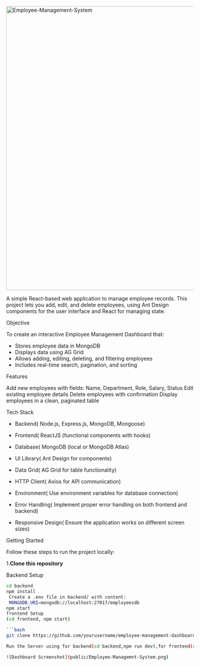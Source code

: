 <img width="1899" height="762" alt="Employee-Management-System" src="https://github.com/user-attachments/assets/53d1e1ba-ae57-49b4-9e93-5c40c005301f" />

A simple React-based web application to manage employee records.
This project lets you add, edit, and delete employees, using Ant Design components for the user interface and React for managing state.

Objective

To create an interactive Employee Management Dashboard that:
- Stores employee data in MongoDB
- Displays data using AG Grid
- Allows adding, editing, deleting, and filtering employees
- Includes real-time search, pagination, and sorting

Features

Add new employees with fields: Name, Department, Role, Salary, Status
Edit existing employee details
Delete employees with confirmation
Display employees in a clean, paginated table


Tech Stack

- Backend( Node.js, Express.js, MongoDB, Mongoose)

- Frontend( ReactJS (functional components with hooks)

- Database( MongoDB (local or MongoDB Atlas)

- UI Library( Ant Design for components)

- Data Grid( AG Grid for table functionality)

- HTTP Client( Axios for API communication)

- Environment( Use environment variables for database connection)

- Error Handling( Implement proper error handling on both frontend and backend)

- Responsive Design( Ensure the application works on different screen sizes)

Getting Started

Follow these steps to run the project locally:

1.**Clone this repository**

Backend Setup
```bash
cd backend
npm install
 Create a .env file in backend/ with content:
 MONGODB_URI=mongodb://localhost:27017/employeesdb
npm start
frontend Setup
(cd frontend, npm start)

```bash
git clone https://github.com/yourusername/employee-management-dashboard.git

Run the Server using for backend(cd backend,npm run dev),for frontend(cd frontend, npm start)

![Dashboard Screenshot](public/Employee-Managemnt-System.png)





